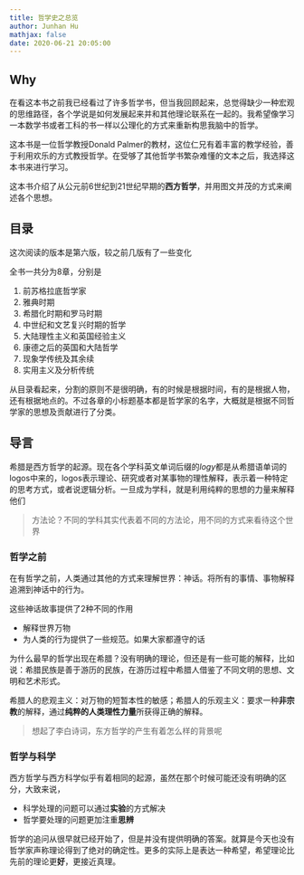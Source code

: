 ```yaml
---
title: 哲学史之总览
author: Junhan Hu
mathjax: false
date: 2020-06-21 20:05:00
---
```


## Why

在看这本书之前我已经看过了许多哲学书，但当我回顾起来，总觉得缺少一种宏观的思维路径，各个学说是如何发展起来并和其他理论联系在一起的。我希望像学习一本数学书或者工科的书一样以公理化的方式来重新构思我脑中的哲学。

这本书是一位哲学教授Donald Palmer的教材，这位仁兄有着丰富的教学经验，善于利用欢乐的方式教授哲学。在受够了其他哲学书繁杂难懂的文本之后，我选择这本书来进行学习。

这本书介绍了从公元前6世纪到21世纪早期的**西方哲学**，并用图文并茂的方式来阐述各个思想。

## 目录

这次阅读的版本是第六版，较之前几版有了一些变化

全书一共分为8章，分别是

1. 前苏格拉底哲学家
2. 雅典时期
3. 希腊化时期和罗马时期
4. 中世纪和文艺复兴时期的哲学
5. 大陆理性主义和英国经验主义
6. 康德之后的英国和大陆哲学
7. 现象学传统及其余续
8. 实用主义及分析传统

从目录看起来，分割的原则不是很明确，有的时候是根据时间，有的是根据人物，还有根据地点的。不过各章的小标题基本都是哲学家的名字，大概就是根据不同哲学家的思想及贡献进行了分类。

## 导言

希腊是西方哲学的起源。现在各个学科英文单词后缀的*logy*都是从希腊语单词的logos中来的，logos表示理论、研究或者对某事物的理性解释，表示着一种特定的思考方式，或者说逻辑分析。一旦成为学科，就是利用纯粹的思想的力量来解释他们

> 方法论？不同的学科其实代表着不同的方法论，用不同的方式来看待这个世界

### 哲学之前

在有哲学之前，人类通过其他的方式来理解世界：神话。将所有的事情、事物解释追溯到神话中的行为。

这些神话故事提供了2种不同的作用

* 解释世界万物
* 为人类的行为提供了一些规范。如果大家都遵守的话

为什么最早的哲学出现在希腊？没有明确的理论，但还是有一些可能的解释，比如说：希腊民族是善于游历的民族，在游历过程中希腊人借鉴了不同文明的思想、文明和艺术形式。

希腊人的悲观主义：对万物的短暂本性的敏感；希腊人的乐观主义：要求一种**非宗教**的解释，通过**纯粹的人类理性力量**所获得正确的解释。

> 想起了李白诗词，东方哲学的产生有着怎么样的背景呢

### 哲学与科学

西方哲学与西方科学似乎有着相同的起源，虽然在那个时候可能还没有明确的区分，大致来说，

* 科学处理的问题可以通过**实验**的方式解决
* 哲学要处理的问题更加注重**思辨**

哲学的追问从很早就已经开始了，但是并没有提供明确的答案。就算是今天也没有哲学家声称理论得到了绝对的确定性。更多的实际上是表达一种希望，希望理论比先前的理论更**好**，更接近真理。